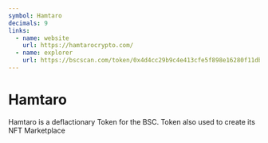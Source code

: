 ```yaml
---
symbol: Hamtaro
decimals: 9
links:
  - name: website
    url: https://hamtarocrypto.com/
  - name: explorer
    url: https://bscscan.com/token/0x4d4cc29b9c4e413cfe5f898e16280f11db57e186
---
```


# Hamtaro

Hamtaro is a deflactionary Token for the BSC. Token also used to create its NFT Marketplace
